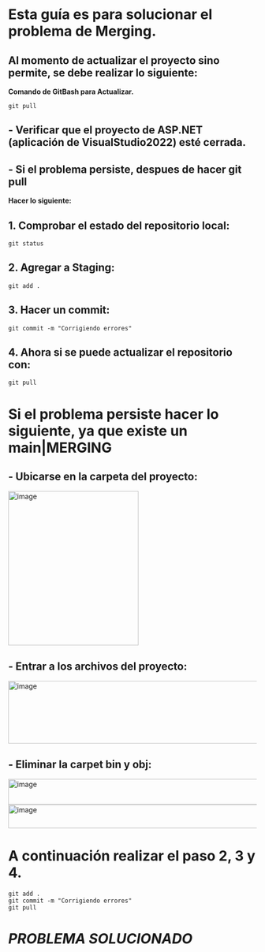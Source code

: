 # Esta guía es para solucionar el problema de Merging.

## Al momento de actualizar el proyecto sino permite, se debe realizar lo siguiente:
**Comando de GitBash para Actualizar.**
```
git pull
```

## - Verificar que el proyecto de ASP.NET (aplicación de VisualStudio2022) esté cerrada.
## - Si el problema persiste, despues de hacer git pull
**Hacer lo siguiente:**

## 1. Comprobar el estado del repositorio local:
```
git status
```
## 2. Agregar a Staging:
```
git add .
```
## 3. Hacer un commit:
```
git commit -m "Corrigiendo errores"
```
## 4. Ahora si se puede actualizar el repositorio con:
```
git pull
```
# Si el problema persiste hacer lo siguiente, ya que existe un main|MERGING

## - Ubicarse en la carpeta del proyecto:

<img width="264" height="313" alt="image" src="https://github.com/user-attachments/assets/cd93cb54-2098-4cdd-b453-e761c5e5392d" />

## - Entrar a los archivos del proyecto:

<img width="827" height="127" alt="image" src="https://github.com/user-attachments/assets/57fcded1-936b-4785-96e7-514e1a158302" />

## - Eliminar la carpet bin y obj:

<img width="770" height="52" alt="image" src="https://github.com/user-attachments/assets/b1fae835-ea17-43f3-aa00-ff22a03f8782" />

<img width="763" height="48" alt="image" src="https://github.com/user-attachments/assets/8c2d80c9-8c87-4e64-a0e3-02f1057b96b3" />

# A continuación realizar el paso 2, 3 y 4.
```
git add .
git commit -m "Corrigiendo errores"
git pull
```
# _PROBLEMA SOLUCIONADO_
